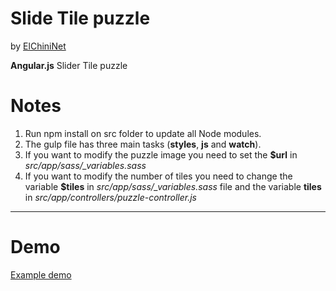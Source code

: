 # Slide Tile puzzle
by [ElChiniNet](http://xprimiendo.com)

**Angular.js** Slider Tile puzzle

Notes
============

1.  Run npm install on src folder to update all Node modules.
2.  The gulp file has three main tasks (**styles**, **js** and **watch**).
3.  If you want to modify the puzzle image you need to set the **$url** in *src/app/sass/_variables.sass*
4.  If you want to modify the number of tiles you need to change the variable **$tiles** in *src/app/sass/_variables.sass* file and the variable **tiles** in *src/app/controllers/puzzle-controller.js*

---

Demo
============

[Example demo](http://demos.xprimiendo.com/slider-tiles-puzzle/)